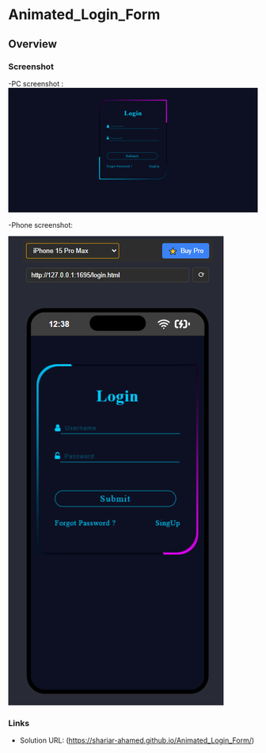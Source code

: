 # Animated_Login_Form

## Overview

### Screenshot

-PC screenshot :
![](./destkop-design.png)


-Phone screenshot:

![](./mobile-design.png)

### Links

- Solution URL: (https://shariar-ahamed.github.io/Animated_Login_Form/)
